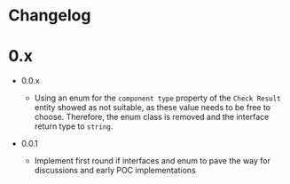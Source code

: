 Changelog
=========

# 0.x

* 0.0.x
  * Using an enum for the `component type` property of the `Check Result`
    entity showed as not suitable, as these value needs to be free to
    choose. Therefore, the enum class is removed and the interface return
    type to `string`.

* 0.0.1
  * Implement first round if interfaces and enum to pave the way
    for discussions and early POC implementations
